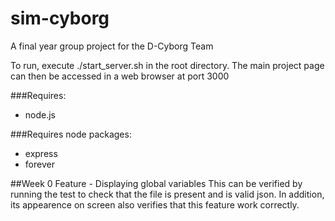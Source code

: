 sim-cyborg
==========

A final year group project for the D-Cyborg Team

To run, execute ./start_server.sh in the root directory. The main project page can then be accessed in a web browser at port 3000

###Requires:
* node.js

###Requires node packages:
* express
* forever


##Week 0
Feature - Displaying global variables
This can be verified by running the test to check that the file is present and is valid json. In addition, its appearence on screen also verifies that this feature work correctly.
